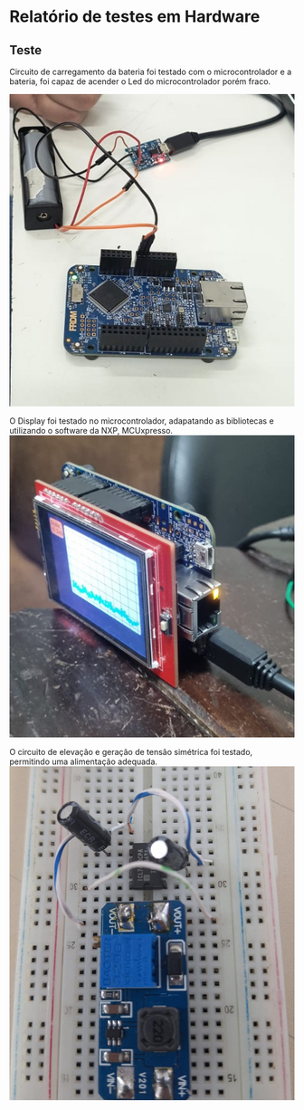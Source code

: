 # Relatório de testes em Hardware

## Teste

Circuito de carregamento da bateria foi testado com o microcontrolador e a bateria, foi capaz de acender o Led do microcontrolador porém fraco.

![Teste do Circuito de bateria](Teste-bateria.jpg)

O Display foi testado no microcontrolador, adapatando as bibliotecas e utilizando o software da NXP, MCUxpresso.
![Teste do Display com o microcontrolador](Teste-display.jpg)

O circuito de elevação e geração de tensão simétrica foi testado, permitindo uma alimentação adequada.
![Teste do Boost+pump](teste-boost+pump.jpeg)



